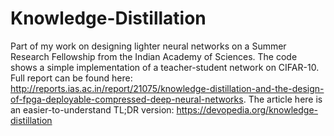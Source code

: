 # Knowledge-Distillation

Part of my work on designing lighter neural networks on a Summer Research Fellowship from the Indian Academy of Sciences.
The code shows a simple implementation of a teacher-student network on CIFAR-10. 
Full report can be found here: http://reports.ias.ac.in/report/21075/knowledge-distillation-and-the-design-of-fpga-deployable-compressed-deep-neural-networks.
The article here is an easier-to-understand TL;DR version: https://devopedia.org/knowledge-distillation

